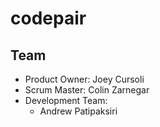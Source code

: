 # codepair

## Team
* Product Owner: Joey Cursoli
* Scrum Master: Colin Zarnegar
* Development Team:
	* Andrew Patipaksiri